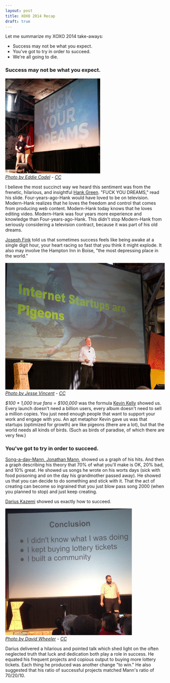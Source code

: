 ```yaml
---
layout: post
title: XOXO 2014 Recap
draft: true
---
```

Let me summarize my XOXO 2014 take-aways:

* Success may not be what you expect.
* You've got to try in order to succeed.
* We're all going to die.

### Success may not be what you expect.

<div class="photo">
<img src="/assets/img/xoxo2014_hank.jpg" height="300" /><br /><cite><a href="https://www.flickr.com/photos/ekai/15217997746/in/photolist-pbLdxu-dbcePD-dc7Wn2">Photo by Eddie Codel</a> - <a href="https://creativecommons.org/licenses/by-nc-sa/2.0/">CC</a></cite>
</div>

I believe the most succinct way we heard this sentiment was from the frenetic, hilarious, and insightful [Hank Green][1]. "FUCK YOU DREAMS," read his slide. Four-years-ago-Hank would have loved to be on television.  Modern-Hank realizes that he loves the freedom and control that comes from producing web content.  Modern-Hank today knows that he loves editing video.  Modern-Hank was four years more experience and knowledge than Four-years-ago-Hank.  This didn't stop Modern-Hank from seriously considering a television contract, because it was part of his old dreams.

[Joseph Fink][2] told us that sometimes success feels like being awake at a single digit hour, your heart racing so fast that you think it might explode.  It also may involve the Hampton Inn in Boise, "the most depressing place in the world."

<div class="photo">
<img src="/assets/img/xoxo2014_kk.jpg" height="400" /><br /><cite><a href="https://www.flickr.com/photos/obra/15045400187/in/photolist-oTTU3w-pbSRJ6-p9m5yy-pa7HfG-oUDS7b-pbmbvY-pa7FdW-oUEsRt-oUEwwK-oUEr4F-oWgbyo-pdtxwi-pcXWkA-oVvC2A-pcZLDv-oVuy4P-oVuzHk-paXThs-oVvBiv-pcXY9q-pcZSTe-pcJ4Ex-pcXXEQ-pcZMfa-pcZNDx-oVvGya-oVwfnc-oUpZZU-oUuCCy-oWbGgt-oUhCfW-pbJgKm-oVmenr-pczD8T-oVmdo2-pczDFB-pczDTv-p9ZUPN-pczEYM-oVmfgF-oVnvEL-pczEza-oUcQzp-pbH3Zd-pbFTXh-pb7tyn-oTSL9P-oUDMqs-pbSQoF-paPqhw">Photo by Jesse Vincent</a> - <a href="https://creativecommons.org/licenses/by-nc-sa/2.0/">CC</a></cite>
</div>


_$100 * 1,000 true fans = $100,000_ was the formula [Kevin Kelly][5] showed us.  Every launch doesn't need a billion users, every album doesn't need to sell a million copies.  You just need enough people that want to support your work and engage with you.  An apt metaphor Kevin gave us was that startups (optimized for growth) are like pigeons (there are a lot), but that the world needs all kinds of birds.  (Such as birds of paradise, of which there are very few.)


### You've got to try in order to succeed.

[Song-a-day-Mann, Jonathan Mann][3], showed us a graph of his hits.  And then a graph describing his theory that 70% of what you'll make is OK, 20% bad, and 10% great.  He showed us songs he wrote on his worts days (sick with food poisoning and on the day his grandmother passed away).  He showed us that you can decide to do something and stick with it.  That the act of creating can become so ingrained that you just blow pass song 2000 (when you planned to stop) and just keep creating.

 [Darius Kazemi][4] showed us exactly how to succeed.
 
<div class="photo">
<img src="/assets/img/xoxo2014_lotto.jpg" height="400" /><br /><cite><a href="https://www.flickr.com/photos/theory/15240408645/in/photostream/">Photo by David Wheeler</a> - <a href="https://creativecommons.org/licenses/by-nc-sa/2.0/">CC</a></cite>
</div>


Darius delivered a hilarious and pointed talk which shed light on the often neglected truth that luck and dedication both play a role in success.  He equated his frequent projects and copious output to buying more lottery tickets.  Each thing he produced was another change "to win."   He also suggested that his ratio of successful projects matched Mann's ratio of 70/20/10.


[1]: http://hankgreen.com/
[2]:  http://commonplacebooks.com/
[3]: https://www.youtube.com/user/therockcookiebottom
[4]: http://tinysubversions.com/
[5]: http://kk.org
